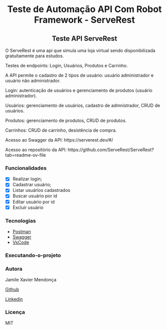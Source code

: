 <h1 align="Center"> Teste de Automação API Com Robot Framework - ServeRest </h1>

<h2 align="center">
Teste API ServeRest
</h2>
<p> O ServeRest é uma api que simula uma loja virtual sendo disponibilizada gratuitamente para estudos. </p>
<p>Testes de endpoints: Login, Usuários, Produtos e Carrinho.</p>
<p>A API permite o cadastro de 2 tipos de usuário: usuário administrador e usuário não administrador. </p>
<p>Login: autenticação de usuários e gerenciamento de produtos (usuário administrador).</p>
<p>Usuários: gerenciamento de usuários, cadastro de admnistrador, CRUD de usuários. </p>
<p>Produtos: gerenciamento de produtos, CRUD de produtos. </p>
<p>Carrinhos: CRUD de carrinho, desistência de compra. </p>
<p> Acesso ao Swagger da API: https://serverest.dev/#/</p>
<p> Acesso ao repositório da API: https://github.com/ServeRest/ServeRest?tab=readme-ov-file</p>

### Funcionalidades

- [x] Realizar login;
- [x] Cadastrar usuário;
- [x] Listar usuários cadastrados
- [x] Buscar usuário por id
- [x] Editar usuário por id
- [x] Excluir usuário

### Tecnologias

- [Postman](https://www.postman.com/)
- [Swagger](https://swagger.io/)
- [VsCode](https://code.visualstudio.com/)

### Executando-o-projeto

### Autora

<p> Jamile Xavier Mendonça </p>

[Github](https://github.com/jamile-xavier)

[Linkedin](https://www.linkedin.com/in/jamile-xavier/)

### Licença

MIT
